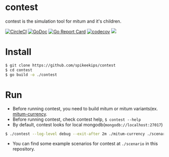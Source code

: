 # contest

contest is the simulation tool for mitum and it's children.

[![CircleCI](https://img.shields.io/circleci/project/github/spikeekips/contest/main.svg?style=flat-square&logo=circleci&label=circleci&cacheSeconds=60)](https://circleci.com/gh/spikeekips/contest/tree/main)
[![GoDoc](https://godoc.org/github.com/golang/gddo?status.svg)](https://pkg.go.dev/github.com/spikeekips/contest?tab=overview)
[![Go Report Card](https://goreportcard.com/badge/github.com/spikeekips/contest)](https://goreportcard.com/report/github.com/spikeekips/contest)
[![codecov](https://codecov.io/gh/spikeekips/contest/branch/master/graph/badge.svg)](https://codecov.io/gh/spikeekips/contest)
[![](http://tokei.rs/b1/github/spikeekips/contest?category=lines)](https://github.com/spikeekips/contest)

# Install

```sh
$ git clone https://github.com/spikeekips/contest
$ cd contest
$ go build -o ./contest
```

# Run

* Before running contest, you need to build mitum or mitum variants(ex. [mitum-currency](https://github.com/spikeekips/mitum-currency).
* Before running contest, check contest help, `$ contest --help`
* By default, contest looks for local mongodb(`mongodb://localhost:27017`)

```sh
$ ./contest --log-level debug --exit-after 2m ./mitum-currency ./scenario/standalone-run-with-init.yml
```

* You can find some example scenarios for contest at `./scenario` in this repository.
